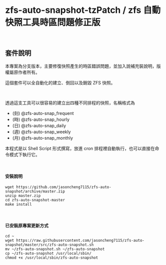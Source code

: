 # zfs-auto-snapshot-tzPatch / zfs 自動快照工具時區問題修正版

&nbsp;&nbsp;
## 套件說明
  
本專案為分支版本，主要修復快照產生的時區錯誤問題，並加入說補充裝說明，版權屬原作者所有。
&nbsp;&nbsp;  

這個套件可以全自動化的建立、倒回以及銷毀 ZFS 快照。

&nbsp;&nbsp;
&nbsp;&nbsp;

透過這支工具可以很容易的建立出四種不同排程的快照，名稱格式為 
- (刻) @zfs-auto-snap_frequent 
- (時) @zfs-auto-snap_hourly 
- (日) @zfs-auto-snap_daily 
- (週) @zfs-auto-snap_weekly 
- (月) @zfs-auto-snap_monthly 


本程式是以 Shell Script 形式撰寫，放進 cron 排程裡自動執行，也可以直接在命令模式下執行它。

&nbsp;&nbsp;
&nbsp;&nbsp;


#### 安裝說明

    wget https://github.com/jasoncheng7115/zfs-auto-snapshot/archive/master.zip
    unzip master.zip
    cd zfs-auto-snapshot-master
    make install

&nbsp;&nbsp;
&nbsp;&nbsp;

#### 已安裝原專案更新方式

    cd ~
    wget https://raw.githubusercontent.com/jasoncheng7115/zfs-auto-snapshot/master/src/zfs-auto-snapshot.sh
    mv ~/zfs-auto-snapshot.sh ~/zfs-auto-snapshot
    cp ~/zfs-auto-snapshot /usr/local/sbin/
    chmod +x /usr/local/sbin/zfs-auto-snapshot